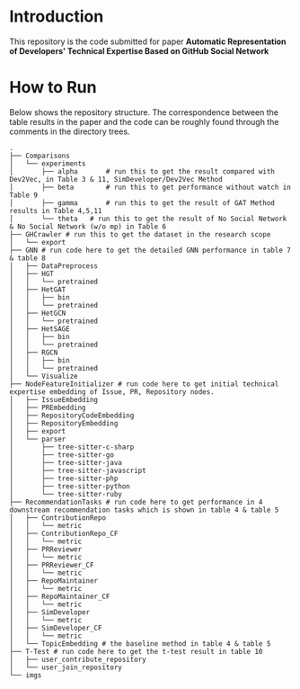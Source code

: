 # Introduction
This repository is the code submitted for paper **Automatic Representation of Developers' Technical Expertise Based on GitHub Social Network**

# How to Run
Below shows the repository structure. The correspondence between the table results in the paper and the code can be roughly found through the  comments in the directory trees.
```
.
├── Comparisons
│   └── experiments
│       ├── alpha		# run this to get the result compared with Dev2Vec, in Table 3 & 11, SimDeveloper/Dev2Vec Method
│       ├── beta		# run this to get performance without watch in Table 9
│       ├── gamma		# run this to get the result of GAT Method results in Table 4,5,11
│       └── theta   # run this to get the result of No Social Network & No Social Network (w/o mp) in Table 6
├── GHCrawler # run this to get the dataset in the research scope
│   └── export
├── GNN # run code here to get the detailed GNN performance in table 7 & table 8
│   ├── DataPreprocess
│   ├── HGT
│   │   └── pretrained
│   ├── HetGAT
│   │   ├── bin
│   │   └── pretrained
│   ├── HetGCN
│   │   └── pretrained
│   ├── HetSAGE
│   │   ├── bin
│   │   └── pretrained
│   ├── RGCN
│   │   ├── bin
│   │   └── pretrained
│   └── Visualize
├── NodeFeatureInitializer # run code here to get initial technical expertise embedding of Issue, PR, Repository nodes.
│   ├── IssueEmbedding
│   ├── PREmbedding
│   ├── RepositoryCodeEmbedding
│   ├── RepositoryEmbedding
│   ├── export
│   └── parser
│       ├── tree-sitter-c-sharp
│       ├── tree-sitter-go
│       ├── tree-sitter-java
│       ├── tree-sitter-javascript
│       ├── tree-sitter-php
│       ├── tree-sitter-python
│       └── tree-sitter-ruby
├── RecommendationTasks # run code here to get performance in 4 downstream recommendation tasks which is shown in table 4 & table 5
│   ├── ContributionRepo
│   │   └── metric
│   ├── ContributionRepo_CF
│   │   └── metric
│   ├── PRReviewer
│   │   └── metric
│   ├── PRReviewer_CF
│   │   └── metric
│   ├── RepoMaintainer
│   │   └── metric
│   ├── RepoMaintainer_CF
│   │   └── metric
│   ├── SimDeveloper
│   │   └── metric
│   ├── SimDeveloper_CF
│   │   └── metric
│   └── TopicEmbedding # the baseline method in table 4 & table 5
├── T-Test # run code here to get the t-test result in table 10
│   ├── user_contribute_repository
│   └── user_join_repository
└── imgs
```

## 
